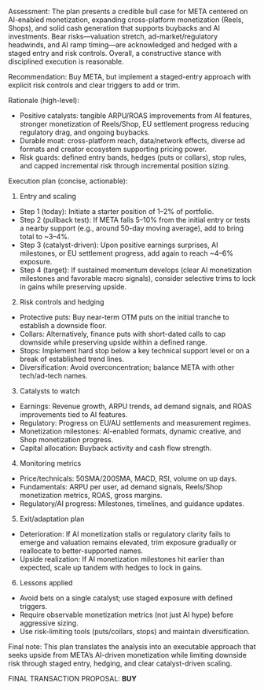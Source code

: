 Assessment:
The plan presents a credible bull case for META centered on AI-enabled monetization, expanding cross-platform monetization (Reels, Shops), and solid cash generation that supports buybacks and AI investments. Bear risks—valuation stretch, ad-market/regulatory headwinds, and AI ramp timing—are acknowledged and hedged with a staged entry and risk controls. Overall, a constructive stance with disciplined execution is reasonable.

Recommendation:
Buy META, but implement a staged-entry approach with explicit risk controls and clear triggers to add or trim.

Rationale (high-level):
- Positive catalysts: tangible ARPU/ROAS improvements from AI features, stronger monetization of Reels/Shop, EU settlement progress reducing regulatory drag, and ongoing buybacks.
- Durable moat: cross-platform reach, data/network effects, diverse ad formats and creator ecosystem supporting pricing power.
- Risk guards: defined entry bands, hedges (puts or collars), stop rules, and capped incremental risk through incremental position sizing.

Execution plan (concise, actionable):
1) Entry and scaling
- Step 1 (today): Initiate a starter position of 1–2% of portfolio.
- Step 2 (pullback test): If META falls 5–10% from the initial entry or tests a nearby support (e.g., around 50-day moving average), add to bring total to ~3–4%.
- Step 3 (catalyst-driven): Upon positive earnings surprises, AI milestones, or EU settlement progress, add again to reach ~4–6% exposure.
- Step 4 (target): If sustained momentum develops (clear AI monetization milestones and favorable macro signals), consider selective trims to lock in gains while preserving upside.

2) Risk controls and hedging
- Protective puts: Buy near-term OTM puts on the initial tranche to establish a downside floor.
- Collars: Alternatively, finance puts with short-dated calls to cap downside while preserving upside within a defined range.
- Stops: Implement hard stop below a key technical support level or on a break of established trend lines.
- Diversification: Avoid overconcentration; balance META with other tech/ad-tech names.

3) Catalysts to watch
- Earnings: Revenue growth, ARPU trends, ad demand signals, and ROAS improvements tied to AI features.
- Regulatory: Progress on EU/AU settlements and measurement regimes.
- Monetization milestones: AI-enabled formats, dynamic creative, and Shop monetization progress.
- Capital allocation: Buyback activity and cash flow strength.

4) Monitoring metrics
- Price/technicals: 50SMA/200SMA, MACD, RSI, volume on up days.
- Fundamentals: ARPU per user, ad demand signals, Reels/Shop monetization metrics, ROAS, gross margins.
- Regulatory/AI progress: Milestones, timelines, and guidance updates.

5) Exit/adaptation plan
- Deterioration: If AI monetization stalls or regulatory clarity fails to emerge and valuation remains elevated, trim exposure gradually or reallocate to better-supported names.
- Upside realization: If AI monetization milestones hit earlier than expected, scale up tandem with hedges to lock in gains.

6) Lessons applied
- Avoid bets on a single catalyst; use staged exposure with defined triggers.
- Require observable monetization metrics (not just AI hype) before aggressive sizing.
- Use risk-limiting tools (puts/collars, stops) and maintain diversification.

Final note:
This plan translates the analysis into an executable approach that seeks upside from META’s AI-driven monetization while limiting downside risk through staged entry, hedging, and clear catalyst-driven scaling.

FINAL TRANSACTION PROPOSAL: **BUY**